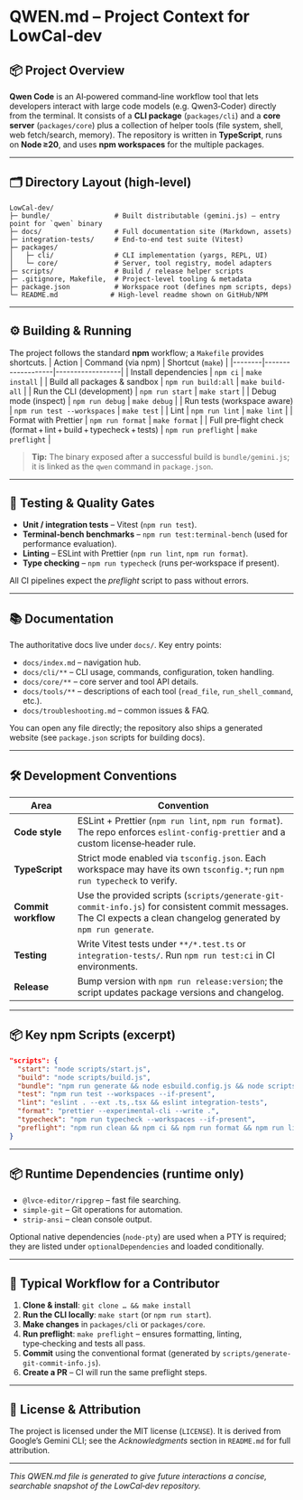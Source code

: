 # QWEN.md – Project Context for LowCal‑dev

## 📦 Project Overview

**Qwen Code** is an AI‑powered command‑line workflow tool that lets developers interact with large code models (e.g. Qwen3‑Coder) directly from the terminal. It consists of a **CLI package** (`packages/cli`) and a **core server** (`packages/core`) plus a collection of helper tools (file system, shell, web fetch/search, memory). The repository is written in **TypeScript**, runs on **Node ≥20**, and uses **npm workspaces** for the multiple packages.

---

## 🗂️ Directory Layout (high‑level)

```
LowCal-dev/
├─ bundle/                # Built distributable (gemini.js) – entry point for `qwen` binary
├─ docs/                  # Full documentation site (Markdown, assets)
├─ integration-tests/     # End‑to‑end test suite (Vitest)
├─ packages/
│   ├─ cli/               # CLI implementation (yargs, REPL, UI)
│   └─ core/              # Server, tool registry, model adapters
├─ scripts/               # Build / release helper scripts
├─ .gitignore, Makefile,  # Project‑level tooling & metadata
├─ package.json           # Workspace root (defines npm scripts, deps)
└─ README.md             # High‑level readme shown on GitHub/NPM
```

---

## ⚙️ Building & Running

The project follows the standard **npm** workflow; a `Makefile` provides shortcuts.
| Action | Command (via npm) | Shortcut (`make`) |
|--------|-------------------|------------------|
| Install dependencies | `npm ci` | `make install` |
| Build all packages & sandbox | `npm run build:all` | `make build-all` |
| Run the CLI (development) | `npm run start` | `make start` |
| Debug mode (inspect) | `npm run debug` | `make debug` |
| Run tests (workspace aware) | `npm run test --workspaces` | `make test` |
| Lint | `npm run lint` | `make lint` |
| Format with Prettier | `npm run format` | `make format` |
| Full pre‑flight check (format + lint + build + typecheck + tests) | `npm run preflight` | `make preflight` |

> **Tip:** The binary exposed after a successful build is `bundle/gemini.js`; it is linked as the `qwen` command in `package.json`.

---

## 🧪 Testing & Quality Gates

- **Unit / integration tests** – Vitest (`npm run test`).
- **Terminal‑bench benchmarks** – `npm run test:terminal-bench` (used for performance evaluation).
- **Linting** – ESLint with Prettier (`npm run lint`, `npm run format`).
- **Type checking** – `npm run typecheck` (runs per‑workspace if present).

All CI pipelines expect the _preflight_ script to pass without errors.

---

## 📚 Documentation

The authoritative docs live under `docs/`. Key entry points:

- `docs/index.md` – navigation hub.
- `docs/cli/**` – CLI usage, commands, configuration, token handling.
- `docs/core/**` – core server and tool API details.
- `docs/tools/**` – descriptions of each tool (`read_file`, `run_shell_command`, etc.).
- `docs/troubleshooting.md` – common issues & FAQ.

You can open any file directly; the repository also ships a generated website (see `package.json` scripts for building docs).

---

## 🛠️ Development Conventions

| Area                | Convention                                                                                                                                                         |
| ------------------- | ------------------------------------------------------------------------------------------------------------------------------------------------------------------ |
| **Code style**      | ESLint + Prettier (`npm run lint`, `npm run format`). The repo enforces `eslint-config-prettier` and a custom license‑header rule.                                 |
| **TypeScript**      | Strict mode enabled via `tsconfig.json`. Each workspace may have its own `tsconfig.*`; run `npm run typecheck` to verify.                                          |
| **Commit workflow** | Use the provided scripts (`scripts/generate-git-commit-info.js`) for consistent commit messages. The CI expects a clean changelog generated by `npm run generate`. |
| **Testing**         | Write Vitest tests under `**/*.test.ts` or `integration-tests/`. Run `npm run test:ci` in CI environments.                                                         |
| **Release**         | Bump version with `npm run release:version`; the script updates package versions and changelog.                                                                    |

---

## 📦 Key npm Scripts (excerpt)

```json
"scripts": {
  "start": "node scripts/start.js",
  "build": "node scripts/build.js",
  "bundle": "npm run generate && node esbuild.config.js && node scripts/copy_bundle_assets.js",
  "test": "npm run test --workspaces --if-present",
  "lint": "eslint . --ext .ts,.tsx && eslint integration-tests",
  "format": "prettier --experimental-cli --write .",
  "typecheck": "npm run typecheck --workspaces --if-present",
  "preflight": "npm run clean && npm ci && npm run format && npm run lint:ci && npm run build && npm run typecheck && npm run test:ci"
}
```

---

## 📦 Runtime Dependencies (runtime only)

- `@lvce-editor/ripgrep` – fast file searching.
- `simple-git` – Git operations for automation.
- `strip-ansi` – clean console output.

Optional native dependencies (`node‑pty`) are used when a PTY is required; they are listed under `optionalDependencies` and loaded conditionally.

---

## 🎯 Typical Workflow for a Contributor

1. **Clone & install**: `git clone … && make install`
2. **Run the CLI locally**: `make start` (or `npm run start`).
3. **Make changes** in `packages/cli` or `packages/core`.
4. **Run preflight**: `make preflight` – ensures formatting, linting, type‑checking and tests all pass.
5. **Commit** using the conventional format (generated by `scripts/generate-git-commit-info.js`).
6. **Create a PR** – CI will run the same preflight steps.

---

## 📄 License & Attribution

The project is licensed under the MIT license (`LICENSE`). It is derived from Google’s Gemini CLI; see the _Acknowledgments_ section in `README.md` for full attribution.

---

_This QWEN.md file is generated to give future interactions a concise, searchable snapshot of the LowCal‑dev repository._
